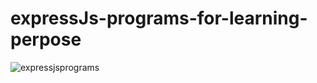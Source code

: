 # expressJs-programs-for-learning-perpose
![expressjsprograms](https://user-images.githubusercontent.com/80773074/179837060-8999ff51-7dc7-47d4-93c0-d4b6408e22a7.jpeg)

